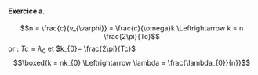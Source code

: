 #### Exercice a.
$$n = \frac{c}{v_{\varphi}} = \frac{c}{\omega}k \Leftrightarrow k = n \frac{2\pi}{Tc}$$
or : $Tc = \lambda_{0}$ et $k_{0}= \frac{2\pi}{Tc}$
$$\boxed{k =  nk_{0} \Leftrightarrow \lambda = \frac{\lambda_{0}}{n}}$$

